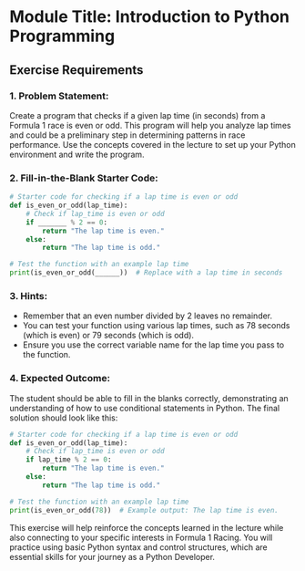 # Module Title: Introduction to Python Programming

## Exercise Requirements

### 1. Problem Statement:
Create a program that checks if a given lap time (in seconds) from a Formula 1 race is even or odd. This program will help you analyze lap times and could be a preliminary step in determining patterns in race performance. Use the concepts covered in the lecture to set up your Python environment and write the program.

### 2. Fill-in-the-Blank Starter Code:
```python
# Starter code for checking if a lap time is even or odd
def is_even_or_odd(lap_time):
    # Check if lap_time is even or odd
    if _______ % 2 == 0:
        return "The lap time is even."
    else:
        return "The lap time is odd."

# Test the function with an example lap time
print(is_even_or_odd(______))  # Replace with a lap time in seconds
```

### 3. Hints:
- Remember that an even number divided by 2 leaves no remainder.
- You can test your function using various lap times, such as 78 seconds (which is even) or 79 seconds (which is odd).
- Ensure you use the correct variable name for the lap time you pass to the function.

### 4. Expected Outcome:
The student should be able to fill in the blanks correctly, demonstrating an understanding of how to use conditional statements in Python. The final solution should look like this:

```python
# Starter code for checking if a lap time is even or odd
def is_even_or_odd(lap_time):
    # Check if lap_time is even or odd
    if lap_time % 2 == 0:
        return "The lap time is even."
    else:
        return "The lap time is odd."

# Test the function with an example lap time
print(is_even_or_odd(78))  # Example output: The lap time is even.
```

This exercise will help reinforce the concepts learned in the lecture while also connecting to your specific interests in Formula 1 Racing. You will practice using basic Python syntax and control structures, which are essential skills for your journey as a Python Developer.